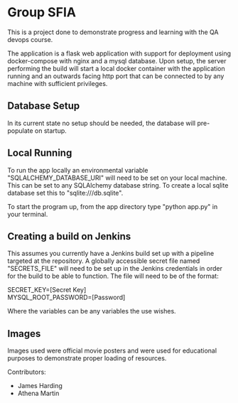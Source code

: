 # Group SFIA

This is a project done to demonstrate progress and learning with the QA devops course.

The application is a flask web application with support for deployment using docker-compose
with nginx and a mysql database. Upon setup, the server performing the build will start a local
docker container with the application running and an outwards facing http port that can be 
connected to by any machine with sufficient privileges.

## Database Setup
In its current state no setup should be needed, the database will pre-populate on startup.

## Local Running
To run the app locally an environmental variable "SQLALCHEMY_DATABASE_URI" will need to be set on
your local machine. This can be set to any SQLAlchemy database string. To create a local
sqlite database set this to "sqlite:///db.sqlite".

To start the program up, from the app directory type "python app.py" in your terminal.

## Creating a build on Jenkins
This assumes you currently have a Jenkins build set up with a pipeline targeted at the repository.
A globally accessible secret file named "SECRETS_FILE" will need to be set up in the Jenkins credentials
in order for the build to be able to function. The file will need to be of the format:

SECRET_KEY=[Secret Key]   
MYSQL_ROOT_PASSWORD=[Password]

Where the variables can be any variables the use wishes.

## Images
Images used were official movie posters and were used for educational purposes to demonstrate proper loading of resources.

Contributors:
- James Harding
- Athena Martin

